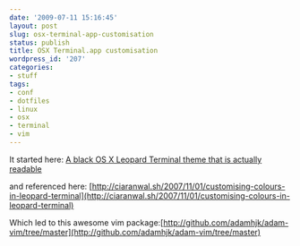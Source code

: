 ```yaml
---
date: '2009-07-11 15:16:45'
layout: post
slug: osx-terminal-app-customisation
status: publish
title: OSX Terminal.app customisation
wordpress_id: '207'
categories:
- stuff
tags:
- conf
- dotfiles
- linux
- osx
- terminal
- vim
---
```


It started here: [A black OS X Leopard Terminal theme that is actually readable](http://blog.infinitered.com/entries/show/6)

and referenced here: [http://ciaranwal.sh/2007/11/01/customising-colours-in-leopard-terminal](http://ciaranwal.sh/2007/11/01/customising-colours-in-leopard-terminal)

Which led to this awesome vim package:[http://github.com/adamhjk/adam-vim/tree/master](http://github.com/adamhjk/adam-vim/tree/master)
